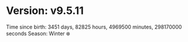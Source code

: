 # Version: v9.5.11
Time since birth: 3451 days, 82825 hours, 4969500 minutes, 298170000 seconds
Season: Winter ❄️
